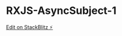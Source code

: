 # RXJS-AsyncSubject-1

[Edit on StackBlitz ⚡️](https://stackblitz.com/edit/rxjs-asyncsubject-z3jrfa)